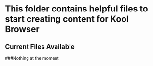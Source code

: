 # This folder contains helpful files to start creating content for Kool Browser
## Current Files Available
###Nothing at the moment